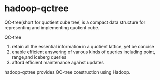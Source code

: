 hadoop-qctree
=============
QC-tree(short for quotient cube tree) is a compact data structure for representing and implementing quotient cube. 

QC-tree
<ol>
<li> retain all the essential information in a quotient lattice, yet be concise </li>
<li> enable efficient answering of various kinds of queries including point, range,and iceberg queries </li>
<li> afford efficient maintenance against updates </li>
</ol>

hadoop-qctree provides QC-tree construction using Hadoop.
